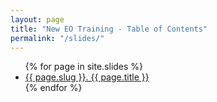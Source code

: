 ```yaml
---
layout: page
title: "New EO Training - Table of Contents"
permalink: "/slides/"
---
```


<ul>
  {% for page in site.slides %}
  <li>
      <a href="{{ page.url | relative_url }}">{{ page.slug }}. {{ page.title }}</a>
  </li>
  {% endfor %}
</ul>